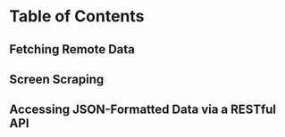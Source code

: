 # Table of Contents

## Fetching Remote Data

## Screen Scraping

## Accessing JSON-Formatted Data via a RESTful API

